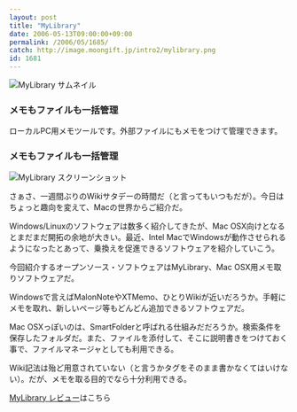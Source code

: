 ```yaml
---
layout: post
title: "MyLibrary"
date: 2006-05-13T09:00:00+09:00
permalink: /2006/05/1685/
catch: http://image.moongift.jp/intro2/mylibrary.png
id: 1681
---
```

 ![MyLibrary サムネイル](http://image.moongift.jp/intro2/mylibrary.t.png "MyLibrary サムネイル")
  

### メモもファイルも一括管理
  
ローカルPC用メモツールです。外部ファイルにもメモをつけて管理できます。  
<!--more-->  

### メモもファイルも一括管理
  

![MyLibrary スクリーンショット](http://image.moongift.jp/intro2/mylibrary.png "MyLibrary スクリーンショット")

  

さぁさ、一週間ぶりのWikiサタデーの時間だ（と言ってもいつもだが）。今日はちょっと趣向を変えて、Macの世界からご紹介だ。

  

Windows/Linuxのソフトウェアは数多く紹介してきたが、Mac OSX向けとなるとまだまだ開拓の余地が大きい。最近、Intel MacでWindowsが動作させられるようになったとあって、乗換えを促進できるソフトウェアを紹介していこう。

  

今回紹介するオープンソース・ソフトウェアはMyLibrary、Mac OSX用メモ取りソフトウェアだ。

  

Windowsで言えばMalonNoteやXTMemo、ひとりWikiが近いだろうか。手軽にメモを取れ、新しいページ等もどんどん追加できるソフトウェアだ。

  

Mac OSXっぽいのは、SmartFolderと呼ばれる仕組みだだろうか。検索条件を保存したフォルダだ。また、ファイルを添付して、そこに説明書きをつけておく事で、ファイルマネージャとしても利用できる。

  

Wiki記法は殆ど用意されていない（と言うかタグをそのまま書かなくてはいけない）。だが、メモを取る目的でなら十分利用できる。

  

[MyLibrary レビュー](http://oss.moongift.jp/review/i-1687.html)はこちら

